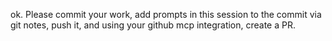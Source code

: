 ok. Please commit your work, add prompts in this session to the commit via git notes, push it, and using your github mcp integration, create a PR.

